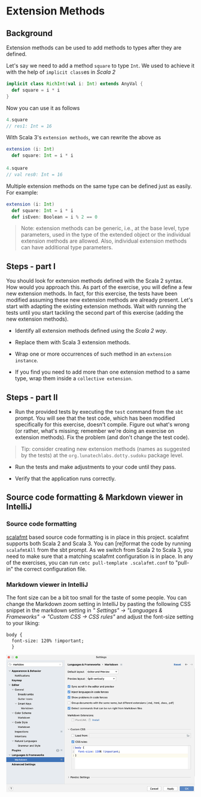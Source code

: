 # Extension Methods

## Background

Extension methods can be used to add methods to types after they are defined.

Let's say we need to add a method `square` to type `Int`. We used to achieve it 
with the help of `implicit class`es in _Scala 2_

```scala
implicit class RichInt(val i: Int) extends AnyVal {
  def square = i * i
}
```

Now you can use it as follows

```scala
4.square
// res1: Int = 16
```

With Scala 3's `extension methods`, we can rewrite the above as

```scala
extension (i: Int)
  def square: Int = i * i

4.square
// val res0: Int = 16
```

Multiple extension methods on the same type can be defined just as easily. For example:

```scala
extension (i: Int)
  def square: Int = i * i
  def isEven: Boolean = i % 2 == 0
```

> Note: extension methods can be generic, i.e., at the base level, type parameters, used
> in the type of the extended object or the individual extension methods are allowed.
> Also, individual extension methods can have additional type parameters.

## Steps - part I

You should look for extension methods defined with the Scala 2 syntax. How would
you approach this. As part of the exercise, you will define a few new extension
methods. In fact, for this exercise, the tests have been modified assuming these
new extension methods are already present. Let's start with adapting the existing
extension methods. Wait with running the tests until you start tackling the second
part of this exercise (adding the new extension methods).

- Identify all extension methods defined using the _Scala 2 way_.

- Replace them with Scala 3 extension methods.

- Wrap one or more occurrences of such method in an `extension instance`.

- If you find you need to add more than one extension method to a same type,
  wrap them inside a `collective extension`.

## Steps - part II

- Run the provided tests by executing the `test` command from the `sbt` prompt.
  You will see that the test code, which has been modified specifically for this
  exercise, doesn't compile. Figure out what's wrong (or rather,
  what's missing; remember we're doing an exercise on extension methods).
  Fix the problem (and don't change the test code).

> Tip: consider creating new extension methods (names as suggested by the tests)
  at the `org.lunatechlabs.dotty.sudoku` package level.

- Run the tests and make adjustments to your code until they pass.

- Verify that the application runs correctly.

## Source code formatting & Markdown viewer in IntelliJ

### Source code formatting

[scalafmt](https://github.com/scalameta/scalafmt) based source code formatting is
in place in this project. scalafmt supports both Scala 2 and Scala 3. You can
[re]format the code by running `scalafmtAll` from the sbt prompt. As we switch from
Scala 2 to Scala 3, you need to make sure that a matching scalafmt configuration is
in place. In any of the exercises, you can run `cmtc pull-template .scalafmt.conf`
to "pull-in" the correct configuration file.

### Markdown viewer in IntelliJ

The font size can be a bit too small for the taste of some people. You can change the
Markdown zoom setting in IntelliJ by pasting the following CSS snippet in the
markdown setting in _" Settings" -> "Languages & Frameworks" -> "Custom CSS -> CSS rules"_
and adjust the font-size setting to your liking:

```
body {
  font-size: 120% !important;
  }
```

![IntelliJ Markdown viewer settings](images/Markdown-viewer-IntelliJ.png)
